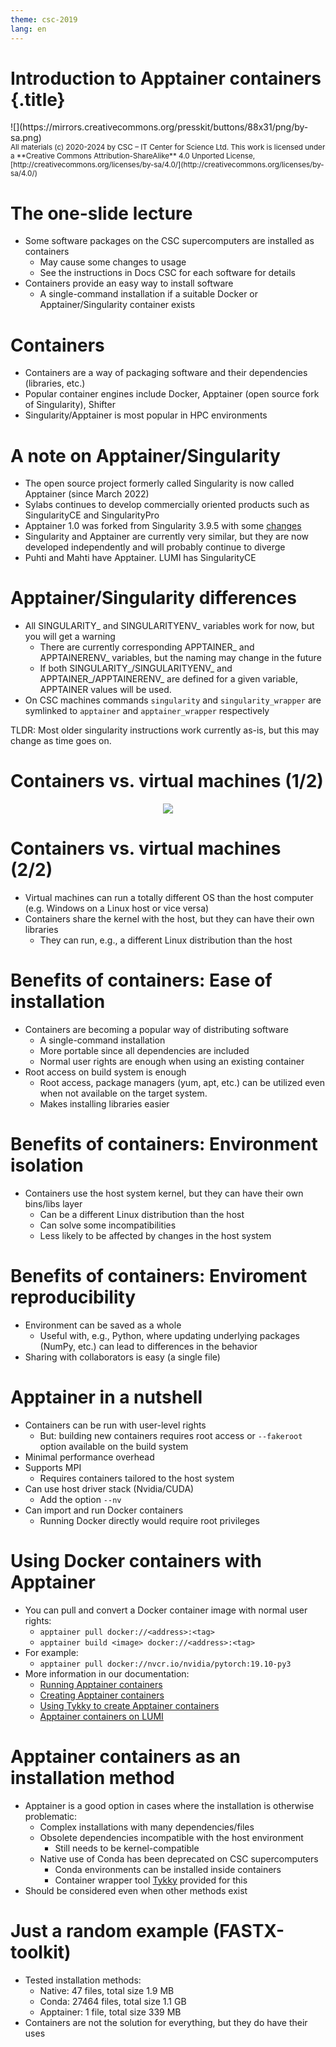```yaml
---
theme: csc-2019
lang: en
---
```


# Introduction to Apptainer containers {.title}

<div class="column">
![](https://mirrors.creativecommons.org/presskit/buttons/88x31/png/by-sa.png)
</div>
<div class="column">
<small>
All materials (c) 2020-2024 by CSC – IT Center for Science Ltd.
This work is licensed under a **Creative Commons Attribution-ShareAlike** 4.0
Unported License, [http://creativecommons.org/licenses/by-sa/4.0/](http://creativecommons.org/licenses/by-sa/4.0/)
</small>
</div>


# The one-slide lecture

- Some software packages on the CSC supercomputers are installed as containers
  - May cause some changes to usage
  - See the instructions in Docs CSC for each software for details
- Containers provide an easy way to install software
  - A single-command installation if a suitable Docker or Apptainer/Singularity container exists


# Containers

- Containers are a way of packaging software and their dependencies (libraries, etc.)
- Popular container engines include Docker, Apptainer (open source fork of Singularity), Shifter
- Singularity/Apptainer is most popular in HPC environments


# A note on Apptainer/Singularity
- The open source project formerly called Singularity is now called Apptainer (since March 2022)
- Sylabs continues to develop commercially oriented products such as SingularityCE and SingularityPro
- Apptainer 1.0 was forked from Singularity 3.9.5 with some [changes](https://github.com/apptainer/apptainer/releases/tag/v1.0.0)
- Singularity and Apptainer are currently very similar, but they are now developed independently and will probably continue to diverge
- Puhti and Mahti have Apptainer. LUMI has SingularityCE


# Apptainer/Singularity differences
- All SINGULARITY_ and SINGULARITYENV_ variables work for now, but you will get a warning
  - There are currently corresponding APPTAINER_ and APPTAINERENV_ variables, but the naming may change in the future
  - If both SINGULARITY_/SINGULARITYENV_ and APPTAINER_/APPTAINERENV_ are defined for a given variable, APPTAINER values will be used.
- On CSC machines commands `singularity` and `singularity_wrapper` are symlinked to `apptainer` and `apptainer_wrapper` respectively

TLDR: Most older singularity instructions work currently as-is, but this may change as time goes on.


# Containers vs. virtual machines (1/2)

<div style="text-align:center"><img src="./img/containers-fig1.png" /></div>


# Containers vs. virtual machines (2/2)

- Virtual machines can run a totally different OS than the host computer (e.g. Windows on a Linux host or vice versa)
- Containers share the kernel with the host, but they can have their own libraries
  - They can run, e.g., a different Linux distribution than the host


# Benefits of containers: Ease of installation

- Containers are becoming a popular way of distributing software
  - A single-command installation
  - More portable since all dependencies are included
  - Normal user rights are enough when using an existing container
- Root access on build system is enough
  - Root access, package managers (yum, apt, etc.) can be utilized even when not available on the target system.
  - Makes installing libraries easier


# Benefits of containers: Environment isolation

- Containers use the host system kernel, but they can have their own bins/libs layer
  - Can be a different Linux distribution than the host
  - Can solve some incompatibilities
  - Less likely to be affected by changes in the host system


# Benefits of containers: Enviroment reproducibility

- Environment can be saved as a whole
  - Useful with, e.g., Python, where updating underlying packages (NumPy, etc.) can lead to differences in the behavior  
- Sharing with collaborators is easy (a single file)


# Apptainer in a nutshell

- Containers can be run with user-level rights
  - But: building new containers requires root access or 
  `--fakeroot` option available on the build system
- Minimal performance overhead
- Supports MPI
  - Requires containers tailored to the host system
- Can use host driver stack (Nvidia/CUDA)
  - Add the option `--nv`
- Can import and run Docker containers
  - Running Docker directly would require root privileges


# Using Docker containers with Apptainer

- You can pull and convert a Docker container image with normal user rights:
  - `apptainer pull docker://<address>:<tag>`
  - `apptainer build <image> docker://<address>:<tag>`
- For example:
  - `apptainer pull docker://nvcr.io/nvidia/pytorch:19.10-py3`
- More information in our documentation:
  - [Running Apptainer containers](https://docs.csc.fi/computing/containers/run-existing/)
  - [Creating Apptainer containers](https://docs.csc.fi/computing/containers/creating/)
  - [Using Tykky to create Apptainer containers](https://docs.csc.fi/computing/containers/tykky/)
  - [Apptainer containers on LUMI](https://docs.lumi-supercomputer.eu/software/containers/singularity/)


# Apptainer containers as an installation method

- Apptainer is a good option in cases where the installation is otherwise problematic:
  - Complex installations with many dependencies/files
  - Obsolete dependencies incompatible with the host environment
    - Still needs to be kernel-compatible
  - Native use of Conda has been deprecated on CSC supercomputers
    - Conda environments can be installed inside containers
    - Container wrapper tool [Tykky](https://docs.csc.fi/computing/containers/tykky/) provided for this
- Should be considered even when other methods exist

# Just a random example (FASTX-toolkit)

- Tested installation methods:
  - Native: 47 files, total size 1.9 MB
  - Conda: 27464 files, total size  1.1 GB
  - Apptainer: 1 file, total size 339 MB
- Containers are not the solution for everything, but they do have their uses